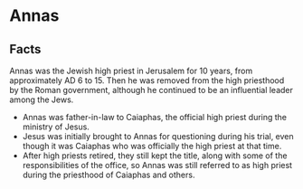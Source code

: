 # Annas

## Facts

Annas was the Jewish high priest in Jerusalem for 10 years, from approximately AD 6 to 15. Then he was removed from the high priesthood by the Roman government, although he continued to be an influential leader among the Jews.

* Annas was father-in-law to Caiaphas, the official high priest during the ministry of Jesus.
* Jesus was initially brought to Annas for questioning during his trial, even though it was Caiaphas who was officially the high priest at that time.
* After high priests retired, they still kept the title, along with some of the responsibilities of the office, so Annas was still referred to as high priest during the priesthood of Caiaphas and others.